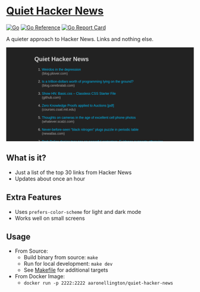 # [Quiet Hacker News](https://quiet-hacker-news.appbyte.net/)

<!-- aaronellington/stencil -->
[![Go](https://github.com/aaronellington/quiet-hacker-news/actions/workflows/go.yml/badge.svg)](https://github.com/aaronellington/quiet-hacker-news/actions/workflows/go.yml) [![Go Reference](https://pkg.go.dev/badge/github.com/aaronellington/quiet-hacker-news.svg)](https://pkg.go.dev/github.com/aaronellington/quiet-hacker-news) [![Go Report Card](https://goreportcard.com/badge/github.com/aaronellington/quiet-hacker-news)](https://goreportcard.com/report/github.com/aaronellington/quiet-hacker-news)
<!-- aaronellington/stencil -->

A quieter approach to Hacker News. Links and nothing else.

![screenshot](ops/screenshot.png)

## What is it?
- Just a list of the top 30 links from Hacker News
- Updates about once an hour

## Extra Features
- Uses `prefers-color-scheme` for light and dark mode
- Works well on small screens

## Usage
- From Source:
    - Build binary from source: `make`
    - Run for local development: `make dev`
    - See [Makefile](/Makefile) for additional targets
- From Docker Image:
    - `docker run -p 2222:2222 aaronellington/quiet-hacker-news`
